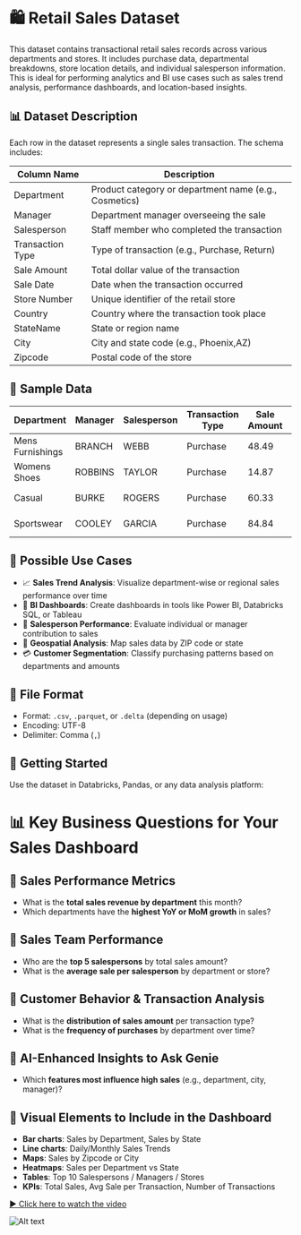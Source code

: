 # 🛍️ Retail Sales Dataset

This dataset contains transactional retail sales records across various departments and stores. It includes purchase data, departmental breakdowns, store location details, and individual salesperson information. This is ideal for performing analytics and BI use cases such as sales trend analysis, performance dashboards, and location-based insights.

## 📊 Dataset Description

Each row in the dataset represents a single sales transaction. The schema includes:

| Column Name       | Description                                                  |
|-------------------|--------------------------------------------------------------|
| Department        | Product category or department name (e.g., Cosmetics)        |
| Manager           | Department manager overseeing the sale                       |
| Salesperson       | Staff member who completed the transaction                   |
| Transaction Type  | Type of transaction (e.g., Purchase, Return)                 |
| Sale Amount       | Total dollar value of the transaction                        |
| Sale Date         | Date when the transaction occurred                           |
| Store Number      | Unique identifier of the retail store                        |
| Country           | Country where the transaction took place                     |
| StateName         | State or region name                                         |
| City              | City and state code (e.g., Phoenix,AZ)                       |
| Zipcode           | Postal code of the store                                     |

## 🧪 Sample Data

| Department        | Manager   | Salesperson | Transaction Type | Sale Amount | Sale Date | Store Number | Country        | StateName | City            | Zipcode |
|------------------|-----------|-------------|------------------|-------------|-----------|---------------|----------------|-----------|------------------|---------|
| Mens Furnishings | BRANCH    | WEBB        | Purchase         | 48.49       | 6/1/2011  | 281a          | N/A            | (not set) |                  |         |
| Womens Shoes     | ROBBINS   | TAYLOR      | Purchase         | 14.87       | 6/1/2011  | 577a          | United States  | Alabama   | Birmingham,AL    | 35201   |
| Casual           | BURKE     | ROGERS      | Purchase         | 60.33       | 6/1/2011  | 211a          | United States  | Arizona   | Phoenix,AZ       | 85019   |
| Sportswear       | COOLEY    | GARCIA      | Purchase         | 84.84       | 6/1/2011  | 576a          | United States  | Arizona   | Mesa,AZ          | 85876   |

## 🧠 Possible Use Cases

- 📈 **Sales Trend Analysis**: Visualize department-wise or regional sales performance over time
- 🧾 **BI Dashboards**: Create dashboards in tools like Power BI, Databricks SQL, or Tableau
- 👥 **Salesperson Performance**: Evaluate individual or manager contribution to sales
- 📍 **Geospatial Analysis**: Map sales data by ZIP code or state
- 💳 **Customer Segmentation**: Classify purchasing patterns based on departments and amounts

## 📂 File Format

- Format: `.csv`, `.parquet`, or `.delta` (depending on usage)
- Encoding: UTF-8
- Delimiter: Comma (`,`)

## 📍 Getting Started

Use the dataset in Databricks, Pandas, or any data analysis platform:

# 📊 Key Business Questions for Your Sales Dashboard

## 🔹 Sales Performance Metrics

- What is the **total sales revenue by department** this month?
- Which departments have the **highest YoY or MoM growth** in sales?

## 🔹 Sales Team Performance

- Who are the **top 5 salespersons** by total sales amount?
- What is the **average sale per salesperson** by department or store?

## 🔹 Customer Behavior & Transaction Analysis

- What is the **distribution of sales amount** per transaction type?
- What is the **frequency of purchases** by department over time?

## 🔹 AI-Enhanced Insights to Ask Genie

- Which **features most influence high sales** (e.g., department, city, manager)?

## 🔹 Visual Elements to Include in the Dashboard

- **Bar charts**: Sales by Department, Sales by State  
- **Line charts**: Daily/Monthly Sales Trends  
- **Maps**: Sales by Zipcode or City  
- **Heatmaps**: Sales per Department vs State  
- **Tables**: Top 10 Salespersons / Managers / Stores  
- **KPIs**: Total Sales, Avg Sale per Transaction, Number of Transactions  



[▶️ Click here to watch the video]([demo_1.mp4](https://youtu.be/v4nt95KW9o0))


![Alt text](demo2.gif)

